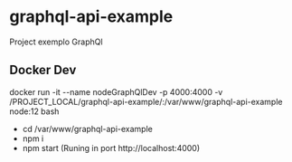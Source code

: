# graphql-api-example
Project exemplo GraphQl

## Docker Dev
docker run -it --name nodeGraphQlDev -p 4000:4000 -v /PROJECT_LOCAL/graphql-api-example/:/var/www/graphql-api-example node:12 bash

 * cd /var/www/graphql-api-example
 * npm i
 * npm start (Runing in port http://localhost:4000)
